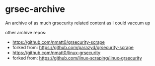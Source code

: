 # grsec-archive
An archive of as much grsecurity related content as I could vaccum up

other archive repos:
* https://github.com/nmatt0/grsecurity-scrape
 * forked from: https://github.com/parazyd/grsecurity-scrape
* https://github.com/nmatt0/linux-grsecurity
 * forked from: https://github.com/linux-scraping/linux-grsecurity
